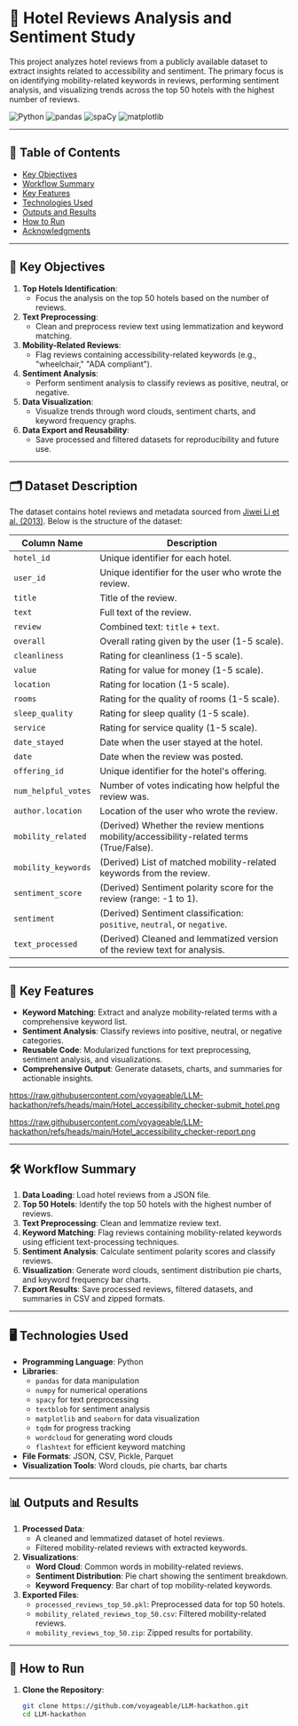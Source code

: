 # 🏨 Hotel Reviews Analysis and Sentiment Study

This project analyzes hotel reviews from a publicly available dataset to extract insights related to accessibility and sentiment. The primary focus is on identifying mobility-related keywords in reviews, performing sentiment analysis, and visualizing trends across the top 50 hotels with the highest number of reviews.

![Python](https://img.shields.io/badge/Python-3.10-blue)
![pandas](https://img.shields.io/badge/pandas-1.5.0-green)
![spaCy](https://img.shields.io/badge/spaCy-3.5.0-orange)
![matplotlib](https://img.shields.io/badge/matplotlib-3.6.0-red)

---

## 📑 Table of Contents
- [Key Objectives](#key-objectives)
- [Workflow Summary](#workflow-summary)
- [Key Features](#key-features)
- [Technologies Used](#technologies-used)
- [Outputs and Results](#outputs-and-results)
- [How to Run](#how-to-run)
- [Acknowledgments](#acknowledgments)

---

## 🎯 Key Objectives
1. **Top Hotels Identification**:
   - Focus the analysis on the top 50 hotels based on the number of reviews.
2. **Text Preprocessing**:
   - Clean and preprocess review text using lemmatization and keyword matching.
3. **Mobility-Related Reviews**:
   - Flag reviews containing accessibility-related keywords (e.g., "wheelchair," "ADA compliant").
4. **Sentiment Analysis**:
   - Perform sentiment analysis to classify reviews as positive, neutral, or negative.
5. **Data Visualization**:
   - Visualize trends through word clouds, sentiment charts, and keyword frequency graphs.
6. **Data Export and Reusability**:
   - Save processed and filtered datasets for reproducibility and future use.

---


## 🗂️ Dataset Description

The dataset contains hotel reviews and metadata sourced from [Jiwei Li et al. (2013)](http://www.cs.cmu.edu/~jiweil/html/hotel-review.html). Below is the structure of the dataset:

| Column Name           | Description                                                                                  |
|-----------------------|----------------------------------------------------------------------------------------------|
| `hotel_id`            | Unique identifier for each hotel.                                                           |
| `user_id`             | Unique identifier for the user who wrote the review.                                        |
| `title`               | Title of the review.                                                                        |
| `text`                | Full text of the review.                                                                    |
| `review`              | Combined text: `title` + `text`.                                                            |
| `overall`             | Overall rating given by the user (1-5 scale).                                               |
| `cleanliness`         | Rating for cleanliness (1-5 scale).                                                         |
| `value`               | Rating for value for money (1-5 scale).                                                     |
| `location`            | Rating for location (1-5 scale).                                                            |
| `rooms`               | Rating for the quality of rooms (1-5 scale).                                                |
| `sleep_quality`       | Rating for sleep quality (1-5 scale).                                                       |
| `service`             | Rating for service quality (1-5 scale).                                                     |
| `date_stayed`         | Date when the user stayed at the hotel.                                                     |
| `date`                | Date when the review was posted.                                                            |
| `offering_id`         | Unique identifier for the hotel's offering.                                                 |
| `num_helpful_votes`   | Number of votes indicating how helpful the review was.                                       |
| `author.location`     | Location of the user who wrote the review.                                                  |
| `mobility_related`    | (Derived) Whether the review mentions mobility/accessibility-related terms (True/False).     |
| `mobility_keywords`   | (Derived) List of matched mobility-related keywords from the review.                        |
| `sentiment_score`     | (Derived) Sentiment polarity score for the review (range: -1 to 1).                          |
| `sentiment`           | (Derived) Sentiment classification: `positive`, `neutral`, or `negative`.                   |
| `text_processed`      | (Derived) Cleaned and lemmatized version of the review text for analysis.                    |

---

## 🌟 Key Features
- **Keyword Matching**: Extract and analyze mobility-related terms with a comprehensive keyword list.
- **Sentiment Analysis**: Classify reviews into positive, neutral, or negative categories.
- **Reusable Code**: Modularized functions for text preprocessing, sentiment analysis, and visualizations.
- **Comprehensive Output**: Generate datasets, charts, and summaries for actionable insights.

https://raw.githubusercontent.com/voyageable/LLM-hackathon/refs/heads/main/Hotel_accessibility_checker-submit_hotel.png

https://raw.githubusercontent.com/voyageable/LLM-hackathon/refs/heads/main/Hotel_accessibility_checker-report.png

---

## 🛠️ Workflow Summary
1. **Data Loading**: Load hotel reviews from a JSON file.
2. **Top 50 Hotels**: Identify the top 50 hotels with the highest number of reviews.
3. **Text Preprocessing**: Clean and lemmatize review text.
4. **Keyword Matching**: Flag reviews containing mobility-related keywords using efficient text-processing techniques.
5. **Sentiment Analysis**: Calculate sentiment polarity scores and classify reviews.
6. **Visualization**: Generate word clouds, sentiment distribution pie charts, and keyword frequency bar charts.
7. **Export Results**: Save processed reviews, filtered datasets, and summaries in CSV and zipped formats.

---

## 🖥️ Technologies Used
- **Programming Language**: Python
- **Libraries**:
  - `pandas` for data manipulation
  - `numpy` for numerical operations
  - `spacy` for text preprocessing
  - `textblob` for sentiment analysis
  - `matplotlib` and `seaborn` for data visualization
  - `tqdm` for progress tracking
  - `wordcloud` for generating word clouds
  - `flashtext` for efficient keyword matching
- **File Formats**: JSON, CSV, Pickle, Parquet
- **Visualization Tools**: Word clouds, pie charts, bar charts

---

## 📊 Outputs and Results
1. **Processed Data**:
   - A cleaned and lemmatized dataset of hotel reviews.
   - Filtered mobility-related reviews with extracted keywords.
2. **Visualizations**:
   - **Word Cloud**: Common words in mobility-related reviews.
   - **Sentiment Distribution**: Pie chart showing the sentiment breakdown.
   - **Keyword Frequency**: Bar chart of top mobility-related keywords.
3. **Exported Files**:
   - `processed_reviews_top_50.pkl`: Preprocessed data for top 50 hotels.
   - `mobility_related_reviews_top_50.csv`: Filtered mobility-related reviews.
   - `mobility_reviews_top_50.zip`: Zipped results for portability.

---

## 🚀 How to Run

1. **Clone the Repository**:
   ```bash
   git clone https://github.com/voyageable/LLM-hackathon.git
   cd LLM-hackathon

